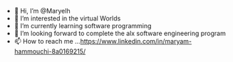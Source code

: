 - 👋 Hi, I’m @Maryelh
- 👀 I’m interested in the virtual Worlds
- 🌱 I’m currently learning software programming
- 💞️ I’m looking forward to complete the alx software engineering program
- 📫 How to reach me ...https://www.linkedin.com/in/maryam-hammouchi-8a0169215/

<!---
Maryelh/Maryelh is a ✨ special ✨ repository because its `README.md` (this file) appears on your GitHub profile.
You can click the Preview link to take a look at your changes.
--->
